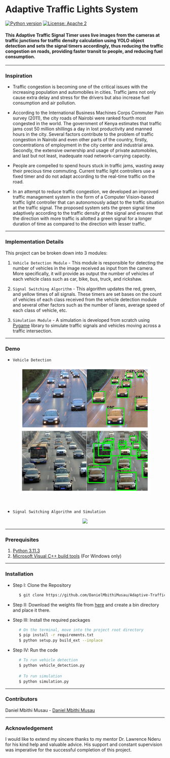 # Adaptive Traffic Lights System

[![Python version](https://img.shields.io/badge/python-3.7-blue.svg)](https://www.python.org/downloads/release/python-370/)
[![License: Apache 2](https://img.shields.io/badge/License-Apache-yellow.svg)](https://www.apache.org/licenses/LICENSE-2.0)

<h4>This Adaptive Traffic Signal Timer uses live images from the cameras at traffic junctions for traffic density calculation using YOLO object detection and sets the signal timers accordingly, thus reducing the traffic congestion on roads, providing faster transit to people, and reducing fuel consumption.</h4>

</div>

-----------------------------------------
### Inspiration

* Traffic congestion is becoming one of the critical issues with the increasing population and automobiles in cities. Traffic jams not only cause extra delay and stress for the drivers but also increase fuel consumption and air pollution. 

* According to the International Business Machines Corps Commuter Pain survey (2011), the city roads of Nairobi were ranked fourth most congested in the world. The government of Kenya estimates that traffic jams cost 50 million shillings a day in lost productivity and manned hours in the city. Several factors contribute to the problem of traffic congestion in Nairobi and even other parts of the country, firstly, concentrations of employment in the city center and industrial area. Secondly, the extensive ownership and usage of private automobiles, and last but not least, inadequate road network-carrying capacity.

* People are compelled to spend hours stuck in traffic jams, wasting away their precious time commuting. Current traffic light controllers use a fixed timer and do not adapt according to the real-time traffic on the road.

* In an attempt to reduce traffic congestion, we developed an improved traffic management system in the form of a Computer Vision-based traffic light controller that can autonomously adapt to the traffic situation at the traffic signal. The proposed system sets the green signal time adaptively according to the traffic density at the signal and ensures that the direction with more traffic is allotted a green signal for a longer duration of time as compared to the direction with lesser traffic. 

------------------------------------------
### Implementation Details

This project can be broken down into 3 modules:

1. `Vehicle Detection Module` - This module is responsible for detecting the number of vehicles in the image received as input from the camera. More specifically, it will provide as output the number of vehicles of each vehicle class such as car, bike, bus, truck, and rickshaw.

2. `Signal Switching Algorithm` - This algorithm updates the red, green, and yellow times of all signals. These timers are set bases on the count of vehicles of each class received from the vehicle detection module and several other factors such as the number of lanes, average speed of each class of vehicle, etc. 

3. `Simulation Module` - A simulation is developed from scratch using [Pygame](https://www.pygame.org/news) library to simulate traffic signals and vehicles moving across a traffic intersection.

------------------------------------------
### Demo

* `Vehicle Detection`

<p align="center">
 <img height=400px src="vehicle-detection.png" alt="Vehicle Detection">
</p>

<br> 

* `Signal Switching Algorithm and Simulation`

<p align="center">
    <img src="Demo.gif">
</p>

------------------------------------------
### Prerequisites

1. [Python 3.11.3](https://www.python.org/downloads/release/python-3113/)
2. [Microsoft Visual C++ build tools](http://go.microsoft.com/fwlink/?LinkId=691126&fixForIE=.exe.) (For Windows only)

------------------------------------------
### Installation

* Step I: Clone the Repository
```sh
      $ git clone https://github.com/DanielMbithiMusau/Adaptive-Traffic-Lights.git
```

* Step II: Download the weights file from [here](https://drive.google.com/file/d/1flTehMwmGg-PMEeQCsDS2VWRLGzV6Wdo/view?usp=sharing) and create a bin directory and place it there.

* Step III: Install the required packages
```sh
      # On the terminal, move into the project root directory
      $ pip install -r requirements.txt
      $ python setup.py build_ext --inplace
```

* Step IV: Run the code
```sh
      # To run vehicle detection
      $ python vehicle_detection.py
      
      # To run simulation
      $ python simulation.py
```

------------------------------------------
### Contributors

Daniel Mbithi Musau - [Daniel Mbithi Musau](https://github.com/DanielMbithiMusau)

------------------------------------------
### Acknowledgement

I would like to extend my sincere thanks to my mentor Dr. Lawrence Nderu for his kind help and valuable advice. His support and constant supervision was imperative for the successful completion of this project.
